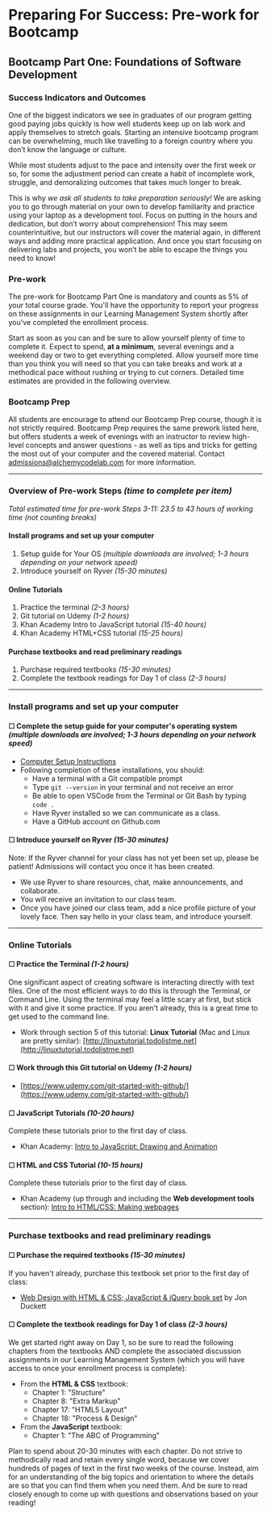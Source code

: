 Preparing For Success: Pre-work for Bootcamp
===

## Bootcamp Part One: Foundations of Software Development


### Success Indicators and Outcomes

One of the biggest indicators we see in graduates of our program getting good paying jobs quickly is how well students keep up on lab work and apply themselves to stretch goals. Starting an intensive bootcamp program can be overwhelming, much like travelling to a foreign country where you don’t know the language or culture.

While most students adjust to the pace and intensity over the first week or so, for some the adjustment period can create a habit of incomplete work, struggle, and demoralizing outcomes that takes much longer to break.

This is why _we ask all students to take preparation seriously!_ We are asking you to go through material on your own to develop familiarity and practice using your laptop as a development tool. Focus on putting in the hours and dedication, but don’t worry about comprehension! This may seem counterintuitive, but our instructors will cover the material again, in different ways and adding more practical application. And once you start focusing on delivering labs and projects, you won’t be able to escape the things you need to know!

### Pre-work

The pre-work for Bootcamp Part One is mandatory and counts as 5% of your total course grade. You'll have the opportunity to report your progress on these assignments in our Learning Management System shortly after you've completed the enrollment process. 

Start as soon as you can and be sure to allow yourself plenty of time to complete it. Expect to spend, **at a minimum**, several evenings and a weekend day or two to get everything completed. Allow yourself more time than you think you will need so that you can take breaks and work at a methodical pace without rushing or trying to cut corners. Detailed time estimates are provided in the following overview.

### Bootcamp Prep

All students are encourage to attend our Bootcamp Prep course, though it is not strictly required. Bootcamp Prep requires the same prework listed here, but offers students a week of evenings with an instructor to review high-level concepts and answer questions - as well as tips and tricks for getting the most out of your computer and the covered material. Contact admissions@alchemycodelab.com for more information.

----

### Overview of Pre-work Steps *(time to complete per item)*
*Total estimated time for pre-work Steps 3-11: 23.5 to 43 hours of working time (not counting breaks)*

#### Install programs and set up your computer
1. Setup guide for Your OS *(multiple downloads are involved; 1-3 hours depending on your network speed)*
1. Introduce yourself on Ryver *(15-30 minutes)*


#### Online Tutorials
1. Practice the terminal *(2-3 hours)*
1. Git tutorial on Udemy *(1-2 hours)*
1. Khan Academy Intro to JavaScript tutorial *(15-40 hours)*
1. Khan Academy HTML+CSS tutorial *(15-25 hours)*

#### Purchase textbooks and read preliminary readings
1. Purchase required textbooks *(15-30 minutes)*
1. Complete the textbook readings for Day 1 of class *(2-3 hours)*

<hr>

### Install programs and set up your computer

#### ☐ Complete the setup guide for your computer's operating system *(multiple downloads are involved; 1-3 hours depending on your network speed)*

- [Computer Setup Instructions](https://github.com/alchemycodelab/computer-setup)
- Following completion of these installations, you should:
    - Have a terminal with a Git compatible prompt
    - Type `git --version` in your terminal and not receive an error
    - Be able to open VSCode from the Terminal or Git Bash by typing `code .`
    - Have Ryver installed so we can communicate as a class.
    - Have a GitHub account on Github.com

#### ☐ Introduce yourself on Ryver *(15-30 minutes)*

Note: If the Ryver channel for your class has not yet been set up, please be patient! Admissions will contact you once it has been created.

- We use Ryver to share resources, chat, make announcements, and collaborate. 
- You will receive an invitation to our class team.
- Once you have joined our class team, add a nice profile picture of your lovely face. Then say hello in your class team, and introduce yourself.

<hr>

### Online Tutorials

#### ☐ Practice the Terminal *(1-2 hours)*

One significant aspect of creating software is interacting directly with text files. One of the most efficient ways to do this is through the Terminal, or Command Line. Using the terminal may feel a little scary at first, but stick with it and give it some practice. If you aren't already, this is a great time to get used to the command line. 

- Work through section 5 of this tutorial: **Linux Tutorial** (Mac and Linux are pretty similar): [http://linuxtutorial.todolistme.net](http://linuxtutorial.todolistme.net)

#### ☐ Work through this Git tutorial on Udemy *(1-2 hours)*

- [https://www.udemy.com/git-started-with-github/](https://www.udemy.com/git-started-with-github/)

#### ☐ JavaScript Tutorials *(10-20 hours)*
Complete these tutorials prior to the first day of class.

- Khan Academy: [Intro to JavaScript: Drawing and Animation](https://www.khanacademy.org/computing/computer-programming/programming)

#### ☐ HTML and CSS Tutorial *(10-15 hours)*
Complete these tutorials prior to the first day of class.

- Khan Academy (up through and including the **Web development tools** section): [Intro to HTML/CSS: Making webpages](https://www.khanacademy.org/computing/computer-programming/html-css)



<hr>

### Purchase textbooks and read preliminary readings

#### ☐ Purchase the required textbooks *(15-30 minutes)*

If you haven't already, purchase this textbook set prior to the first day of class:

  - <a href="http://www.amazon.com/Web-Design-HTML-JavaScript-jQuery/dp/1119038634/ref=mt_hardcover?_encoding=UTF8&amp;me=">Web Design with HTML &amp; CSS; JavaScript &amp; jQuery book set</a> by Jon Duckett

#### ☐ Complete the textbook readings for Day 1 of class *(2-3 hours)*

We get started right away on Day 1, so be sure to read the following chapters from the textbooks AND complete the associated discussion assignments in our Learning Management System (which you will have access to once your enrollment process is complete):

- From the **HTML & CSS** textbook:
  - Chapter 1: "Structure"
  - Chapter 8: "Extra Markup"
  - Chapter 17: "HTML5 Layout"
  - Chapter 18: "Process & Design"
- From the **JavaScript** textbook:
  - Chapter 1: "The ABC of Programming"

Plan to spend about 20-30 minutes with each chapter. Do not strive to methodically read and retain every single word, because we cover hundreds of pages of text in the first two weeks of the course. Instead, aim for an understanding of the big topics and orientation to where the details are so that you can find them when you need them. And be sure to read closely enough to come up with questions and observations based on your reading!
